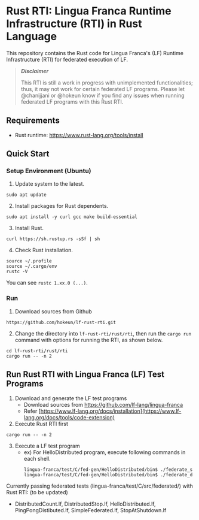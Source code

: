 # Rust RTI: Lingua Franca Runtime Infrastructure (RTI) in Rust Language

This repository contains the Rust code for Lingua Franca's (LF) Runtime Infrastructure (RTI) for federated execution of LF.

> **_Disclaimer_**
>
> This RTI is still a work in progress with unimplemented functionalities; thus, it may not work for certain federated LF programs.
> Please let @chanijjani or @hokeun know if you find any issues when running federated LF programs with this Rust RTI.

## Requirements
- Rust runtime: https://www.rust-lang.org/tools/install

## Quick Start

### Setup Environment (Ubuntu)
1. Update system to the latest.
```
sudo apt update
```
2. Install packages for Rust dependents.
```
sudo apt install -y curl gcc make build-essential
```
3. Install Rust.
```
curl https://sh.rustup.rs -sSf | sh
```
4. Check Rust installation.
```
source ~/.profile
source ~/.cargo/env
rustc -V
```
You can see `rustc 1.xx.0 (...)`.

### Run

1. Download sources from Github
```
https://github.com/hokeun/lf-rust-rti.git
```
2. Change the directory into `lf-rust-rti/rust/rti`, then run the `cargo run` command with options for running the RTI, as shown below.

```
cd lf-rust-rti/rust/rti
cargo run -- -n 2
```

## Run Rust RTI with Lingua Franca (LF) Test Programs

1. Download and generate the LF test programs
   - Download sources from https://github.com/lf-lang/lingua-franca
   - Refer [https://www.lf-lang.org/docs/installation](https://www.lf-lang.org/docs/tools/code-extension)
2. Execute Rust RTI first
```
cargo run -- -n 2
```
3. Execute a LF test program
   - ex) For HelloDistributed program, execute following commands in each shell.
     ```
     lingua-franca/test/C/fed-gen/HelloDistributed/bin$ ./federate_s
     lingua-franca/test/C/fed-gen/HelloDistributed/bin$ ./federate_d
     ``` 
Currently passing federated tests (lingua-franca/test/C/src/federated/) with Rust RTI: (to be updated)
  - DistributedCount.lf, DistributedStop.lf, HelloDistributed.lf, PingPongDistibuted.lf, SimpleFederated.lf, StopAtShutdown.lf
